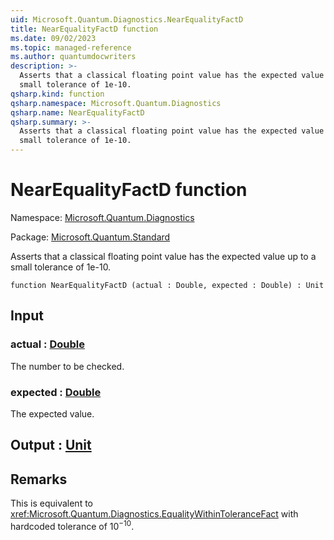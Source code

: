 ```yaml
---
uid: Microsoft.Quantum.Diagnostics.NearEqualityFactD
title: NearEqualityFactD function
ms.date: 09/02/2023
ms.topic: managed-reference
ms.author: quantumdocwriters
description: >-
  Asserts that a classical floating point value has the expected value up to a
  small tolerance of 1e-10.
qsharp.kind: function
qsharp.namespace: Microsoft.Quantum.Diagnostics
qsharp.name: NearEqualityFactD
qsharp.summary: >-
  Asserts that a classical floating point value has the expected value up to a
  small tolerance of 1e-10.
---
```


# NearEqualityFactD function

Namespace: [Microsoft.Quantum.Diagnostics](xref:Microsoft.Quantum.Diagnostics)

Package: [Microsoft.Quantum.Standard](https://nuget.org/packages/Microsoft.Quantum.Standard)


Asserts that a classical floating point value has the expected value up to asmall tolerance of 1e-10.

```qsharp
function NearEqualityFactD (actual : Double, expected : Double) : Unit
```


## Input

### actual : [Double](xref:microsoft.quantum.qsharp.valueliterals#double-literals)

The number to be checked.


### expected : [Double](xref:microsoft.quantum.qsharp.valueliterals#double-literals)

The expected value.



## Output : [Unit](xref:microsoft.quantum.qsharp.valueliterals#unit-literal)



## Remarks

This is equivalent to <xref:Microsoft.Quantum.Diagnostics.EqualityWithinToleranceFact> withhardcoded tolerance of $10^{-10}$.
